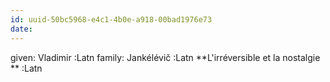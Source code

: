 ```yaml
---
id: uuid-50bc5968-e4c1-4b0e-a918-00bad1976e73
date: 
---
```


given: Vladimir :Latn
family: Jankélévič :Latn
**L'irréversible et la nostalgie ** :Latn